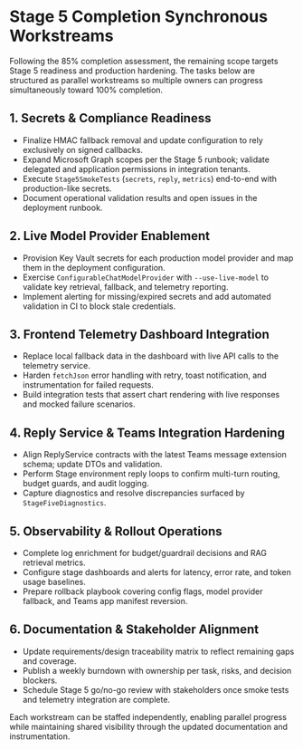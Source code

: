 # Stage 5 Completion Synchronous Workstreams

Following the 85% completion assessment, the remaining scope targets Stage 5 readiness and production hardening. The tasks below are structured as parallel workstreams so multiple owners can progress simultaneously toward 100% completion.

## 1. Secrets & Compliance Readiness
- Finalize HMAC fallback removal and update configuration to rely exclusively on signed callbacks.
- Expand Microsoft Graph scopes per the Stage 5 runbook; validate delegated and application permissions in integration tenants.
- Execute `Stage5SmokeTests` (`secrets`, `reply`, `metrics`) end-to-end with production-like secrets.
- Document operational validation results and open issues in the deployment runbook.

## 2. Live Model Provider Enablement
- Provision Key Vault secrets for each production model provider and map them in the deployment configuration.
- Exercise `ConfigurableChatModelProvider` with `--use-live-model` to validate key retrieval, fallback, and telemetry reporting.
- Implement alerting for missing/expired secrets and add automated validation in CI to block stale credentials.

## 3. Frontend Telemetry Dashboard Integration
- Replace local fallback data in the dashboard with live API calls to the telemetry service.
- Harden `fetchJson` error handling with retry, toast notification, and instrumentation for failed requests.
- Build integration tests that assert chart rendering with live responses and mocked failure scenarios.

## 4. Reply Service & Teams Integration Hardening
- Align ReplyService contracts with the latest Teams message extension schema; update DTOs and validation.
- Perform Stage environment reply loops to confirm multi-turn routing, budget guards, and audit logging.
- Capture diagnostics and resolve discrepancies surfaced by `StageFiveDiagnostics`.

## 5. Observability & Rollout Operations
- Complete log enrichment for budget/guardrail decisions and RAG retrieval metrics.
- Configure stage dashboards and alerts for latency, error rate, and token usage baselines.
- Prepare rollback playbook covering config flags, model provider fallback, and Teams app manifest reversion.

## 6. Documentation & Stakeholder Alignment
- Update requirements/design traceability matrix to reflect remaining gaps and coverage.
- Publish a weekly burndown with ownership per task, risks, and decision blockers.
- Schedule Stage 5 go/no-go review with stakeholders once smoke tests and telemetry integration are complete.

Each workstream can be staffed independently, enabling parallel progress while maintaining shared visibility through the updated documentation and instrumentation.
